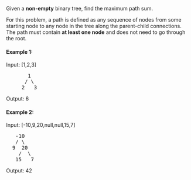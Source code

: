 Given a **non-empty** binary tree, find the maximum path sum.

For this problem, a path is defined as any sequence of nodes from some starting node to any node in the tree along the parent-child connections.
The path must contain **at least one node** and does not need to go through the root.

#### Example 1:

Input: [1,2,3]
<pre>
       1
      / \
     2   3
</pre>
Output: 6
#### Example 2:

Input: [-10,9,20,null,null,15,7]
<pre>
   -10
   / \
  9  20
    /  \
   15   7
</pre>
Output: 42
